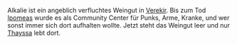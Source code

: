 Alkalie ist ein angeblich verfluchtes Weingut in [Verekir](Verekir.md). Bis zum Tod [Ipomeas](../NPCs/Ipomea.md) wurde es als Community Center für Punks, Arme, Kranke, und wer sonst immer sich dort aufhalten wollte. Jetzt steht das Weingut leer und nur [Thayssa](../Party/Thayssa.md) lebt dort.
